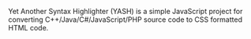 Yet Another Syntax Highlighter (YASH) is a simple JavaScript project for converting C++/Java/C#/JavaScript/PHP source code to CSS formatted HTML code.